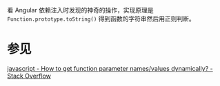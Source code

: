 看 Angular 依赖注入时发现的神奇的操作，实现原理是 `Function.prototype.toString()` 得到函数的字符串然后用正则判断。

# 参见

[javascript - How to get function parameter names/values dynamically? - Stack Overflow](https://stackoverflow.com/a/12108723)
